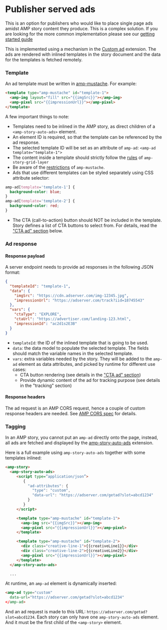 <!--
Copyright 2018 The AMP HTML Authors. All Rights Reserved.

Licensed under the Apache License, Version 2.0 (the "License");
you may not use this file except in compliance with the License.
You may obtain a copy of the License at

      http://www.apache.org/licenses/LICENSE-2.0

Unless required by applicable law or agreed to in writing, software
distributed under the License is distributed on an "AS-IS" BASIS,
WITHOUT WARRANTIES OR CONDITIONS OF ANY KIND, either express or implied.
See the License for the specific language governing permissions and
limitations under the License.
-->

# Publisher served ads

This is an option for publishers who would like to place single page ads amidst
AMP story content they produce. This is a complex solution. If you are looking
for the more common implementation please see our [getting started guide](https://amp.dev/documentation/guides-and-tutorials/develop/advertise_amp_stories)

This is implemented using a mechanism in the [Custom ad](../../ads/custom.md) extension.
The ads are rendered with inlined templates in the story document
and the data for the templates is fetched remotely.

### Template

An ad template must be written in [amp-mustache](../amp-mustache/amp-mustache.md).
For example:

```html
<template type="amp-mustache" id="template-1">
  <amp-img layout="fill" src="{{imgSrc}}"></amp-img>
  <amp-pixel src="{{impressionUrl}}"></amp-pixel>
</template>
```

A few important things to note:

-   Templates need to be inlined in the AMP story, as direct children of a `<amp-story-auto-ads>` element.
-   An element ID is required, so that the template can be referenced by the ad response.
-   The selected template ID will be set as an attribute of `amp-ad`: `<amp-ad template="template-1">`
-   The content inside a template should strictly follow the
    [rules](https://github.com/ampproject/amphtml/blob/main/extensions/amp-story/validator-amp-story.protoascii) of `amp-story-grid-layer`
-   Be aware of the [restrictions](../amp-mustache/amp-mustache.md#restrictions) of `amp-mustache`.
-   Ads that use different templates can be styled separately using CSS attribute selector:

```css
amp-ad[template='template-1'] {
  background-color: blue;
}
amp-ad[template='template-2'] {
  background-color: red;
}
```

-   The CTA (call-to-action) button should NOT
    be included in the template. Story defines a list of CTA buttons to select from.
    For details, read the ["CTA ad" section](#cta-ad) below.

### Ad response

#### Response payload

A server endpoint needs to provide ad responses in the following JSON format:

```json
{
  "templateId": "template-1",
  "data": {
    "imgSrc": "https://cdn.adserver.com/img-12345.jpg",
    "impressionUrl": "https://adserver.com/track?iid=18745543"
  },
  "vars": {
    "ctaType": "EXPLORE",
    "ctaUrl": "https://advertiser.com/landing-123.html",
    "impressionId": "ac2d1s2E3B"
  }
}
```

-   `templateId`: the ID of the inlined template that is going to be used.
-   `data`: the data model to populate the selected template. The fields should match the variable names in the selected template.
-   `vars`: extra variables needed by the story. They will be added to the `amp-ad` element as data attributes, and picked by runtime for different use cases:
    -   CTA button rendering (see details in the ["CTA ad" section](#cta-ad))
    -   Provide dynamic content of the ad for tracking purpose (see details in the "tracking" section)

#### Response headers

The ad request is an AMP CORS request, hence a couple of custom response headers are needed.
See [AMP CORS spec](../../docs/spec/amp-cors-requests.md) for details.

### Tagging

In an AMP story, you cannot put an `amp-ad` directly onto the page, instead, all ads
are fetched and displayed by the [amp-story-auto-ads](./amp-story-auto-ads.md)
extension.

Here is a full example using `amp-story-auto-ads` together with some templates inlined:

```html
<amp-story>
  <amp-story-auto-ads>
     <script type=”application/json”>
        {
          "ad-attributes": {
            "type": "custom",
            "data-url": "https://adserver.com/getad?slot=abcd1234"
          }
        }
     </script>

     <template type="amp-mustache" id="template-1">
       <amp-img src="{{imgSrc}}"></amp-img>
       <amp-pixel src="{{impressionUrl}}"></amp-pixel>
     </template>

     <template type="amp-mustache" id="template-2">
       <div class="creative-line-1">{{creativeLine1}}</div>
       <div class="creative-line-2">{{creativeLine2}}</div>
       <amp-pixel src="{{impressionUrl}}"></amp-pixel>
     </template>
  </amp-story-auto-ads>

  ...
```

At runtime, an `amp-ad` element is dynamically inserted:

```html
<amp-ad type="custom"
  data-url="https://adserver.com/getad?slot=abcd1234"
</amp-ad>
```

And an ad request is made to this URL: `https://adserver.com/getad?slot=abcd1234`.
Each story can only have one `amp-story-auto-ads` element. And it must be the first
child of the `<amp-story>` element.
